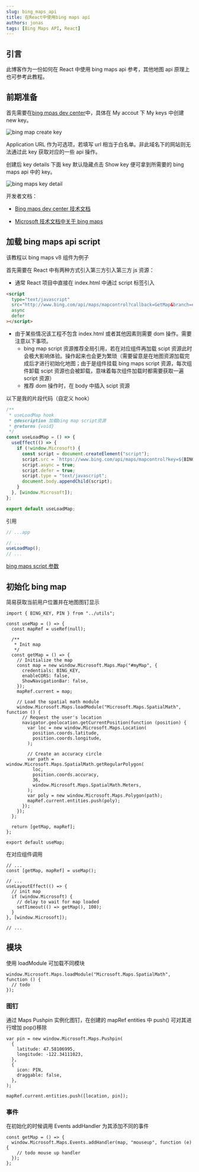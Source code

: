 ```yaml
---
slug: bing_maps_api
title: 在React中使用bing maps api
authors: jonas
tags: [Bing Maps API, React]
---
```


## 引言

此博客作为一份如何在 React 中使用 bing maps api 参考，其他地图 api 原理上也可参考此教程。

## 前期准备

首先需要在[bing mpas dev center](https://www.bingmapsportal.com/)中，具体在 My accout 下 My keys 中创建 new key。

![bing map create key](/img/bingmapscreatekey.png)

Application URL 作为可选项，若填写 url 相当于白名单。非此域名下的网站则无法通过此 key 获取对应的一些 api 操作。

创建后 key details 下面 key 默认隐藏点击 Show key 便可拿到所需要的 bing maps api 中的 key。

![bing maps key detail](/img/bingmapskeyinfo.png)

开发者文档：

- [Bing maps dev center 技术文档](https://cn.bing.com/maps/sdkrelease/mapcontrol/isdk/Overview)

- [Microsoft 技术文档中关于 bing maps](https://learn.microsoft.com/bingmaps/)

## 加载 bing maps api script

该教程以 bing maps v8 组件为例子

首先需要在 React 中有两种方式引入第三方引入第三方 js 资源：

- 通常 React 项目中直接在 index.html 中通过 script 标签引入

```html
<script
  type="text/javascript"
  src="http://www.bing.com/api/maps/mapcontrol?callback=GetMap&branch=experimental&key=[YOUR_BING_MAPS_KEY]"
  async
  defer
></script>
```

- 由于某些情况该工程不包含 index.html 或者其他因素则需要 dom 操作。需要注意以下事项。
  - bing map script 资源推荐全局引用，若在对应组件再加载 scipt 资源此时会极大影响体验。操作起来也会更为繁琐（需要留意是在地图资源加载完成后才进行初始化地图；由于是组件挂载 bing maps script 资源，每次组件卸载 scipt 资源也会被卸载，意味着每次组件加载时都需要获取一遍 script 资源）
  - 推荐 dom 操作时，在 body 中插入 scipt 资源

以下是我的片段代码（自定义 hook）

```jsx
/**
 * useLoadMap hook
 * @description 加载bing map script资源
 * @returns {void}
 */
const useLoadMap = () => {
  useEffect(() => {
    if (!window.Microsoft) {
      const script = document.createElement("script");
      script.src = `https://www.bing.com/api/maps/mapcontrol?key=${BING_KEY}`;
      script.async = true;
      script.defer = true;
      script.type = "text/javascript";
      document.body.appendChild(script);
    }
  }, [window.Microsoft]);
};

export default useLoadMap;
```

引用

```jsx
// ...app

// ...
useLoadMap();
// ...
```

[bing maps script 参数](https://learn.microsoft.com/en-us/bingmaps/v8-web-control/creating-and-hosting-map-controls/setting-map-control-parameters)

## 初始化 bing map

简易获取当前用户位置并在地图图钉显示

```tsx
import { BING_KEY, PIN } from "../utils";

const useMap = () => {
  const mapRef = useRef(null);

  /**
   * Init map
   */
  const getMap = () => {
    // Initialize the map
    const map = new window.Microsoft.Maps.Map("#myMap", {
      credentials: BING_KEY,
      enableCORS: false,
      ShowNavigationBar: false,
    });
    mapRef.current = map;

    // Load the spatial math module
    window.Microsoft.Maps.loadModule("Microsoft.Maps.SpatialMath", function () {
      // Request the user's location
      navigator.geolocation.getCurrentPosition(function (position) {
        var loc = new window.Microsoft.Maps.Location(
          position.coords.latitude,
          position.coords.longitude,
        );

        // Create an accuracy circle
        var path = window.Microsoft.Maps.SpatialMath.getRegularPolygon(
          loc,
          position.coords.accuracy,
          36,
          window.Microsoft.Maps.SpatialMath.Meters,
        );
        var poly = new window.Microsoft.Maps.Polygon(path);
        mapRef.current.entities.push(poly);
      });
    });
  };

  return [getMap, mapRef];
};

export default useMap;
```

在对应组件调用

```tsx
// ...
const [getMap, mapRef] = useMap();

// ...
useLayoutEffect(() => {
  // init map
  if (window.Microsoft) {
    // delay to wait for map loaded
    setTimeout(() => getMap(), 100);
  }
}, [window.Microsoft]);

// ...
```

## 模块

使用 loadModule 可加载不同模块

```tsx
window.Microsoft.Maps.loadModule("Microsoft.Maps.SpatialMath", function () {
  // todo
});
```

### 图钉

通过 Maps Pushpin 实例化图钉，在创建的 mapRef entities 中 push() 可对其进行增加 pop()移除

```tsx
var pin = new window.Microsoft.Maps.Pushpin(
  {
    latitude: 47.58106995,
    longitude: -122.34111023,
  },
  {
    icon: PIN,
    draggable: false,
  },
);

mapRef.current.entities.push([location, pin]);
```

### 事件

在初始化的时候调用 Events addHandler 为其添加不同的事件

```tsx
const getMap = () => {
  window.Microsoft.Maps.Events.addHandler(map, "mouseup", function (e) {
    // todo mouse up handler
  });
};
```
